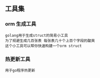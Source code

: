 ## 工具集

### orm 生成工具
```
golang用于生成struct的简易小工具
为了规避生成几百张表 每张表几十个上百个字段的酸爽
这个小工具可以帮你快速构建一个orm struct
```


### 热更新工具
```
用于go程序热更新
```
